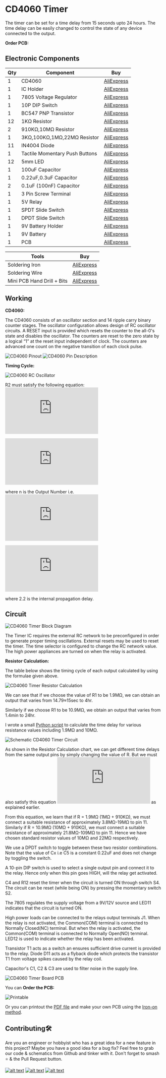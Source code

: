 # CD4060 Timer

The timer can be set for a time delay from 15 seconds upto 24 hours.
The time delay can be easily changed to control the state of any device connected to the output.

**Order PCB:**

## Electronic Components
| Qty | Component | Buy |
| ------------- | ------------- | ------------- |
| 1 | CD4060 |[AliExpress](http://s.click.aliexpress.com/e/kyO7qcg) |
| 1 | IC Holder |[AliExpress](http://s.click.aliexpress.com/e/cHvnfsrA) |
| 1 | 7805 Voltage Regulator |[AliExpress](http://s.click.aliexpress.com/e/b1D8MbCk) |
| 1 | 10P DIP Switch |[AliExpress](http://s.click.aliexpress.com/e/bWTOIl7K) |
| 1 | BC547 PNP Transistor |[AliExpress](http://s.click.aliexpress.com/e/bpL0Irsk) |
| 12 | 1KΩ Resistor |[AliExpress](http://s.click.aliexpress.com/e/bh4eqrQs) |
| 2 | 910KΩ,10MΩ Resistor |[AliExpress](http://s.click.aliexpress.com/e/bh4eqrQs) |
| 1 | 3KΩ,100KΩ,1MΩ,22MΩ Resistor |[AliExpress](http://s.click.aliexpress.com/e/bh4eqrQs) |
| 11 | IN4004 Diode |[AliExpress](http://s.click.aliexpress.com/e/HW1fm16) |
| 1 | Tactile Momentary Push Buttons |[AliExpress](http://s.click.aliexpress.com/e/c77Ajrpq) |
| 12 | 5mm LED |[AliExpress](http://s.click.aliexpress.com/e/wuFpLXS) |
| 1 | 100uF Capacitor |[AliExpress](http://s.click.aliexpress.com/e/c9FHzl5W) |
| 1 | 0.22uF,0.3uF Capacitor |[AliExpress](http://s.click.aliexpress.com/e/byQG0DZW) |
| 2 | 0.1uF (100nF) Capacitor |[AliExpress](http://s.click.aliexpress.com/e/byQG0DZW) |
| 1 | 3 Pin Screw Terminal |[AliExpress](http://s.click.aliexpress.com/e/bj5UNUs0) |
| 1 | 5V Relay |[AliExpress](http://s.click.aliexpress.com/e/xyrHlu8) |
| 1 | SPDT Slide Switch |[AliExpress](http://s.click.aliexpress.com/e/cDjWUvjK) |
| 1 | DPDT Slide Switch |[AliExpress](http://s.click.aliexpress.com/e/bCi1v5gk) |
| 1 | 9V Battery Holder |[AliExpress](http://s.click.aliexpress.com/e/c3jbp72Y) |
| 1 | 9V Battery |[AliExpress](http://s.click.aliexpress.com/e/bbDirGHE) |
| 1 | PCB |[AliExpress](http://s.click.aliexpress.com/e/dhgwzKY) |


| Tools | Buy |
|--|--|
|Soldering Iron|[AliExpress](http://s.click.aliexpress.com/e/E83bSJI) |
|Soldering Wire|[AliExpress](http://s.click.aliexpress.com/e/PdhB0nm) |
|Mini PCB Hand Drill + Bits|[AliExpress](http://s.click.aliexpress.com/e/b93tomjI) |

## Working
**CD4060:**

The CD4060 consists of an oscillator section and 14 ripple carry binary counter stages. The oscillator configuration allows design of RC oscillator circuits. A RESET input is provided which resets the counter to the all-0's state and disables the oscillator. The counters are reset to the zero state by a logical “1” at the reset input independent of clock. The counters are advanced one count on the negative transition of each clock pulse.

![CD4060 Pinout](https://github.com/jonathanrjpereira/CD4060-Timer/blob/master/img/pinout.png)
![CD4060 Pin Description](https://github.com/jonathanrjpereira/CD4060-Timer/blob/master/img/pindescription.png)

**Timing Cycle:**

![CD4060 RC Oscillator](https://github.com/jonathanrjpereira/CD4060-Timer/blob/master/img/ICBD.png)

R2 must satisfy the following equation: ![R2 R1](https://latex.codecogs.com/png.latex?2R_%7B1%7D%5Cleq%20R_%7B2%7D%20%5Cleq%2010R_%7B1%7D)

![time](https://latex.codecogs.com/png.latex?%5Clarge%20Time%20%3D%20t%20%3D%20%5Cfrac%7B2%5E%7Bn%7D%7D%7Bf_%7Bosc%7D%7D)

where n is the Output Number i.e. ![Qn](https://latex.codecogs.com/png.latex?%5Clarge%20Q_%7Bn%7D)

![Fosc](https://latex.codecogs.com/png.latex?f_%7Bosc%7D%20%3D%20%5Cfrac%7B1%7D%7B2.2%20%5Ctimes%20R_%7B1%7D%20%5Ctimes%20C_%7BX%7D%7D)

where 2.2 is the internal propagation delay.

## Circuit

![CD4060 Timer Block Diagram](https://github.com/jonathanrjpereira/CD4060-Timer/blob/master/img/BD.png)

The Timer IC requires the external RC network to be preconfigured in order to generate proper timing oscillations. External resets may be used to reset the timer. The time selector is configured to change the RC network value. The high power appliances are turned on when the relay is activated.

**Resistor Calculation:**

The table below shows the timing cycle of each output calculated by using the formulae given above.

![CD4060 Timer Resistor Calculation](https://github.com/jonathanrjpereira/CD4060-Timer/blob/master/img/time.png)

We can see that if we choose the value of R1 to be 1.9MΩ, we can obtain an output that varies from 14.79≈15sec to 4hr.

Similarly if we choose R1 to be 10.9MΩ, we obtain an output that varies from 1.4min to 24hr.

I wrote a small [Python script](https://github.com/jonathanrjpereira/CD4060-Timer/blob/master/time.py) to calculate the time delay for various resistance values including 1.9MΩ and 10MΩ.

![Schematic CD4060 Timer Circuit](https://github.com/jonathanrjpereira/CD4060-Timer/blob/master/img/sch.png)

As shown in the Resistor Calculation chart, we can get different time delays from the same output pins by simply changing the value of R. But we must also satisfy this equation ![R2 R1](https://latex.codecogs.com/png.latex?2R_%7B1%7D%5Cleq%20R_%7B2%7D%20%5Cleq%2010R_%7B1%7D) as explained earlier.

From this equation, we learn that if R = 1.9MΩ (1MΩ + 910KΩ), we must connect a suitable resistance of approximately 3.8MΩ-19MΩ to pin 11. Similarly if
R = 10.9MΩ (10MΩ + 910KΩ), we must connect a suitable resistance of approximately 21.8MΩ-109MΩ to pin 11. Hence we have chosen standard resistor values of 10MΩ and 22MΩ respectively.

We use a DPDT switch to toggle between these two resistor combinations. Note that the value of Cx i.e C5 is a constant 0.22uF and does not change by toggling the switch.

A 10-pin DIP switch is used to select a single output pin and connect it to the relay. Hence only when this pin goes HIGH, will the relay get activated.

C4 and R12 reset the timer when the circuit is turned ON through switch S4. The circuit can be reset (while being ON) by pressing the momentary switch S2.

The 7805 regulates the supply voltage from a 9V/12V source and LED11 indicates that the circuit is turned ON.

High power loads can be connected to the relays output terminals J1. When the relay is not activated, the Common(COM) terminal is connected to Normally Closed(NC) terminal. But when the relay is activated, the Common(COM) terminal is connected to Normally Open(NO) terminal. LED12 is used to indicate whether the relay has been activated.

Transistor T1 acts as a switch an ensures sufficient drive current is provided to the relay. Diode D11 acts as a flyback diode which protects the transistor T1 from voltage spikes caused by the relay coil.

Capacitor's C1, C2 & C3 are used to filter noise in the supply line.

![CD4060 Timer Board PCB](https://github.com/jonathanrjpereira/CD4060-Timer/blob/master/img/brd.png)

You can **Order the PCB:** []()

![Printable](https://github.com/jonathanrjpereira/CD4060-Timer/blob/master/img/print1.png)

Or you can printout the [PDF file](https://github.com/jonathanrjpereira/CD4060-Timer/blob/master/img/printable.pdf) and make your own PCB using the [Iron-on method]().

## Contributing🛠
Are you an engineer or hobbyist who has a great idea for a new feature in this project? Maybe you have a good idea for a bug fix? Feel free to grab our code & schematics from Github and tinker with it. Don't forget to smash ⭐️ & the Pull Request button.

[![alt text][1.1]][1] [![alt text][2.1]][2] [![alt text][3.1]][3]

[1.1]: https://github.com/jonathanrjpereira/Social-Media-README/blob/master/youtube.png (YouTube)
[2.1]: https://github.com/jonathanrjpereira/Social-Media-README/blob/master/instagram.png (Instagram)
[3.1]: https://github.com/jonathanrjpereira/Social-Media-README/blob/master/github.png (GitHub)

[1]: https://www.youtube.com/channel/UCRW-41O1vy98KKgJRQoYzdg
[2]: https://www.instagram.com/electroguruji/
[3]: https://github.com/jonathanrjpereira
